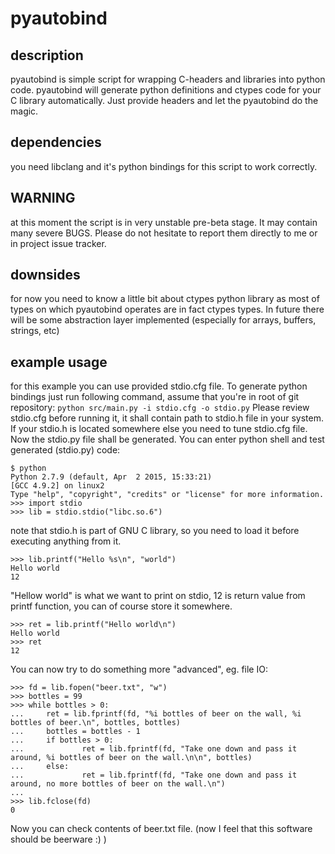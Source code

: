 # pyautobind

## description
pyautobind is simple script for wrapping C-headers and libraries into python code. pyautobind will generate python definitions and ctypes code for your C library automatically. Just provide headers and let the pyautobind do the magic.

## dependencies
you need libclang and it's python bindings for this script to work correctly.

## WARNING
at this moment the script is in very unstable pre-beta stage. It may contain many severe BUGS. Please do not hesitate to report them directly to me or in project issue tracker.

## downsides
for now you need to know a little bit about ctypes python library as most of types on which pyautobind operates are in fact ctypes types. In future there will be some abstraction layer implemented (especially for arrays, buffers, strings, etc)

## example usage
for this example you can use provided stdio.cfg file. To generate python bindings just run following command, assume that you're in root of git repository:
`python src/main.py -i stdio.cfg -o stdio.py`
Please review stdio.cfg before running it, it shall contain path to stdio.h file in your system. If your stdio.h is located somewhere else you need to tune stdio.cfg file. Now the stdio.py file shall be generated. You can enter python shell and test generated (stdio.py) code:
```
$ python
Python 2.7.9 (default, Apr  2 2015, 15:33:21) 
[GCC 4.9.2] on linux2
Type "help", "copyright", "credits" or "license" for more information.
>>> import stdio
>>> lib = stdio.stdio("libc.so.6")
```
note that stdio.h is part of GNU C library, so you need to load it before executing anything from it.
```
>>> lib.printf("Hello %s\n", "world")
Hello world
12
```
"Hellow world" is what we want to print on stdio, 12 is return value from printf function, you can of course store it somewhere.
```
>>> ret = lib.printf("Hello world\n")
Hello world
>>> ret
12
```
You can now try to do something more "advanced", eg. file IO:
```
>>> fd = lib.fopen("beer.txt", "w")
>>> bottles = 99
>>> while bottles > 0:
...     ret = lib.fprintf(fd, "%i bottles of beer on the wall, %i bottles of beer.\n", bottles, bottles)
...     bottles = bottles - 1
...     if bottles > 0:
...             ret = lib.fprintf(fd, "Take one down and pass it around, %i bottles of beer on the wall.\n\n", bottles)
...     else:
...             ret = lib.fprintf(fd, "Take one down and pass it around, no more bottles of beer on the wall.\n")
...
>>> lib.fclose(fd)
0
```
Now you can check contents of beer.txt file. (now I feel that this software should be beerware :) )
